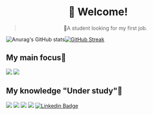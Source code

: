 <h1 align="center">
   👀 Welcome!
</h1><blockquote><p align="center">🚀A student looking for my first job.</p></blockquote>



 
![Anurag's GitHub stats](https://github-readme-stats.vercel.app/api?username=withene&show_icons=true&theme=radical)[![GitHub Streak](http://github-readme-streak-stats.herokuapp.com?user=Withene&theme=radical)](https://git.io/streak-stats)

## My main focus👋
 <img src="https://img.shields.io/badge/Node.js-43853D?style=for-the-badge&logo=node.js&logoColor=white"/> <img src="https://img.shields.io/badge/TypeScript-007ACC?style=for-the-badge&logo=typescript&logoColor=white"/>
   


## My knowledge "Under study"👋

<img src="https://img.shields.io/badge/JavaScript-323330?style=for-the-badge&logo=javascript&logoColor=F7DF1E"/> <img src="https://img.shields.io/badge/Node.js-43853D?style=for-the-badge&logo=node.js&logoColor=white"/> <img src="https://img.shields.io/badge/TypeScript-007ACC?style=for-the-badge&logo=typescript&logoColor=white"/> <img src="https://img.shields.io/badge/React-20232A?style=for-the-badge&logo=react&logoColor=61DAFB"/>
[![Linkedin Badge](https://img.shields.io/badge/LinkedIn-0077B5?style=for-the-badge&logo=linkedin&logoColor=white=https://www.linkedin.com/in/withene-costa/)]( https://www.linkedin.com/in/withene-costa/)



 	

